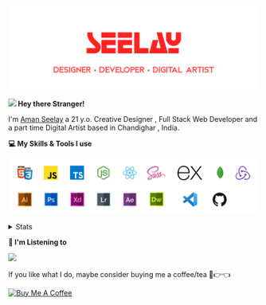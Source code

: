 [![banner](./images/seelay.svg)](https://seelay.in)

**<img src="https://media.giphy.com/media/hvRJCLFzcasrR4ia7z/giphy.gif" width="25px"> Hey there Stranger!**

I'm [Aman Seelay](https://seelay.in) a 21 y.o. Creative Designer , Full Stack Web Developer and a part time Digital Artist based in Chandighar , India.

**💻 My Skills & Tools I use**

[![banner](./images/skills&tools.svg)](https://seelay.in)

<details>
  <summary>Stats</summary>

---

<!--START_SECTION:waka-->
![Profile Views](http://img.shields.io/badge/Profile%20Views-49-blue)

**🐱 My Github Data** 

> 🏆 180 Contributions in the Year 2021
 > 
> 📦 544.3 kB Used in Github's Storage 
 > 
> 🚫 Not Opted to Hire
 > 
> 📜 1 Public Repository 
 > 
> 🔑 71 Private Repositories  
 > 
**I'm a Night 🦉** 

```text
🌞 Morning    142 commits    ██████░░░░░░░░░░░░░░░░░░░   25.13% 
🌆 Daytime    43 commits     ██░░░░░░░░░░░░░░░░░░░░░░░   7.61% 
🌃 Evening    145 commits    ██████░░░░░░░░░░░░░░░░░░░   25.66% 
🌙 Night      235 commits    ██████████░░░░░░░░░░░░░░░   41.59%

```
📅 **I'm Most Productive on Thursday** 

```text
Monday       110 commits    ████░░░░░░░░░░░░░░░░░░░░░   19.47% 
Tuesday      85 commits     ███░░░░░░░░░░░░░░░░░░░░░░   15.04% 
Wednesday    51 commits     ██░░░░░░░░░░░░░░░░░░░░░░░   9.03% 
Thursday     143 commits    ██████░░░░░░░░░░░░░░░░░░░   25.31% 
Friday       69 commits     ███░░░░░░░░░░░░░░░░░░░░░░   12.21% 
Saturday     57 commits     ██░░░░░░░░░░░░░░░░░░░░░░░   10.09% 
Sunday       50 commits     ██░░░░░░░░░░░░░░░░░░░░░░░   8.85%

```


📊 **This Week I Spent My Time On** 

```text
⌚︎ Time Zone: Asia/Kolkata

💬 Programming Languages: 
JavaScript               18 hrs 52 mins      ██████████████░░░░░░░░░░░   55.9% 
Other                    10 hrs 29 mins      ███████░░░░░░░░░░░░░░░░░░   31.08% 
JSON                     1 hr 36 mins        █░░░░░░░░░░░░░░░░░░░░░░░░   4.74% 
CSS                      51 mins             ░░░░░░░░░░░░░░░░░░░░░░░░░   2.52% 
Markdown                 40 mins             ░░░░░░░░░░░░░░░░░░░░░░░░░   1.99%

🔥 Editors: 
Browser                  26 hrs 10 mins      ███████████████████░░░░░░   77.51% 
VS Code                  6 hrs 38 mins       █████░░░░░░░░░░░░░░░░░░░░   19.69% 
Unknown Editor           56 mins             ░░░░░░░░░░░░░░░░░░░░░░░░░   2.79%

🐱‍💻 Projects: 
SEELAY                   10 hrs 12 mins      ███████░░░░░░░░░░░░░░░░░░   30.22% 
All Projects             7 hrs 42 mins       █████░░░░░░░░░░░░░░░░░░░░   22.84% 
ImSeelay                 4 hrs 56 mins       ███░░░░░░░░░░░░░░░░░░░░░░   14.65% 
Aman-Seelay              4 hrs 48 mins       ███░░░░░░░░░░░░░░░░░░░░░░   14.24% 
ANANT1                   2 hrs 3 mins        █░░░░░░░░░░░░░░░░░░░░░░░░   6.12%

💻 Operating System: 
Windows                  32 hrs 49 mins      ████████████████████████░   97.21% 
Unknown OS               56 mins             ░░░░░░░░░░░░░░░░░░░░░░░░░   2.79%

```

**I Mostly Code in JavaScript** 

```text
JavaScript               47 repos            ████████████████░░░░░░░░░   66.2% 
TypeScript               11 repos            ███░░░░░░░░░░░░░░░░░░░░░░   15.49% 
HTML                     7 repos             ██░░░░░░░░░░░░░░░░░░░░░░░   9.86% 
CSS                      3 repos             █░░░░░░░░░░░░░░░░░░░░░░░░   4.23% 
Vue                      2 repos             ░░░░░░░░░░░░░░░░░░░░░░░░░   2.82%

```


**Timeline**

![Chart not found](https://raw.githubusercontent.com/ImSeelay/ImSeelay/master/charts/bar_graph.png) 


<!--END_SECTION:waka-->

---

 </details>

**🎵 I'm Listening to**

<object data="https://now-play.vercel.app/api/generate?uid=7a17a86e-d6b7-43b5-8d9c-1d6dae42a779" >

  <img src="https://now-play.vercel.app/api/generate?uid=7a17a86e-d6b7-43b5-8d9c-1d6dae42a779" />

</object>

If you like what I do, maybe consider buying me a coffee/tea 🥺👉👈

<a href="https://www.buymeacoffee.com/seelay" target="_blank"><img src="https://cdn.buymeacoffee.com/buttons/v2/default-red.png" alt="Buy Me A Coffee" width="150" ></a>
